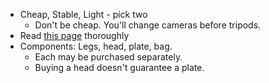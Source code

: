 -   Cheap, Stable, Light - pick two
    -   Don't be cheap. You'll change cameras before tripods.
-   Read [this page](http://bythom.com/support.htm) thoroughly
-   Components: Legs, head, plate, bag.
    -   Each may be purchased separately.
    -   Buying a head doesn't guarantee a plate.


